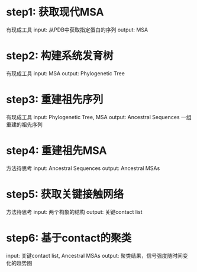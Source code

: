 # step1: 获取现代MSA
有现成工具
input: 从PDB中获取指定蛋白的序列 
output: MSA 

# step2: 构建系统发育树
有现成工具
input: MSA
output: Phylogenetic Tree

# step3: 重建祖先序列
有现成工具
input: Phylogenetic Tree, MSA
output: Ancestral Sequences 一组重建的祖先序列

# step4: 重建祖先MSA
方法待思考
input: Ancestral Sequences
output: Ancestral MSAs

# step5: 获取关键接触网络
方法待思考
input: 两个构象的结构
output: 关键contact list

# step6: 基于contact的聚类
input: 关键contact list, Ancestral MSAs
output: 聚类结果，信号强度随时间变化的趋势图